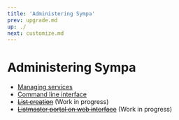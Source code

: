```yaml
---
title: 'Administering Sympa'
prev: upgrade.md
up: ./
next: customize.md
---
```


Administering Sympa
===================

  - [Managing services](admin/services.md)
  - [Command line interface](admin/cli.md)
  - ~~[List creation](admin/list-creation.md)~~ (Work in progress)
  - ~~[Listmaster portal on web interface](admin/serveradmin.md)~~
    (Work in progress)

